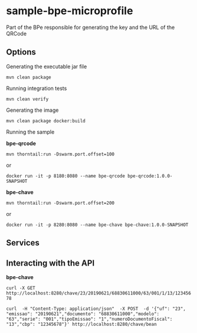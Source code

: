 # sample-bpe-microprofile
Part of the BPe responsible for generating the key and the URL of the QRCode


## Options

Generating the executable jar file

`mvn clean package`

Running integration tests

`mvn clean verify`

Generating the image

`mvn clean package docker:build`

Running the sample

**bpe-qrcode**

`mvn thorntail:run -Dswarm.port.offset=100`

or

`docker run -it -p 8180:8080 --name bpe-qrcode bpe-qrcode:1.0.0-SNAPSHOT`

**bpe-chave**

`mvn thorntail:run -Dswarm.port.offset=200`

or

`docker run -it -p 8280:8080 --name bpe-chave bpe-chave:1.0.0-SNAPSHOT`


## Services


## Interacting with the API

**bpe-chave**

`
curl
  -X GET
  http://localhost:8280/chave/23/20190621/68830611000/63/001/1/13/12345678
`

`
curl 
  -H "Content-Type: application/json" 
  -X POST 
  -d '{"uf": "23", "emissao": "20190621","documento": "68830611000","modelo": "63","serie": "001","tipoEmissao": "1","numeroDocumentoFiscal": "13","cbp": "12345678"}'
  http://localhost:8280/chave/bean
`
